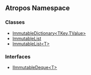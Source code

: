 ## Atropos Namespace
### Classes
- [ImmutableDictionary&lt;TKey,TValue&gt;](./ImmutableDictionary-TKey_TValue-.md 'Atropos.ImmutableDictionary&lt;TKey,TValue&gt;')
- [ImmutableList](./ImmutableList.md 'Atropos.ImmutableList')
- [ImmutableList&lt;T&gt;](./ImmutableList-T-.md 'Atropos.ImmutableList&lt;T&gt;')
### Interfaces
- [IImmutableDeque&lt;T&gt;](./IImmutableDeque-T-.md 'Atropos.IImmutableDeque&lt;T&gt;')
